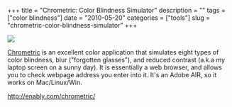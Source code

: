 +++
title = "Chrometric: Color Blindness Simulator"
description = ""
tags = ["color blindness"]
date = "2010-05-20"
categories = ["tools"]
slug = "chrometric-color-blindness-simulator"
+++


<div class="tool-screenshot mb1"><a href="http://enably.com/chrometric/"><img id="bluga-thumbnail-2665" class="bluga-thumbnail custom" src="/media/bluga/
wt522fa1e4974bf_custom.jpg"/></a></div><p><a href="http://enably.com/chrometric/">Chrometric</a> is an excellent color application that simulates eight types of color blindness, blur (&quot;forgotten glasses&quot;), and reduced contrast (a.k.a my laptop screen on a sunny day). It is essentially a web browser, and allows you to check webpage address you enter into it. It's an Adobe AIR, so it works on Mac/Linux/Win.</p>

  
<p><a href="http://enably.com/chrometric/">http://enably.com/chrometric/</a></p>
      

